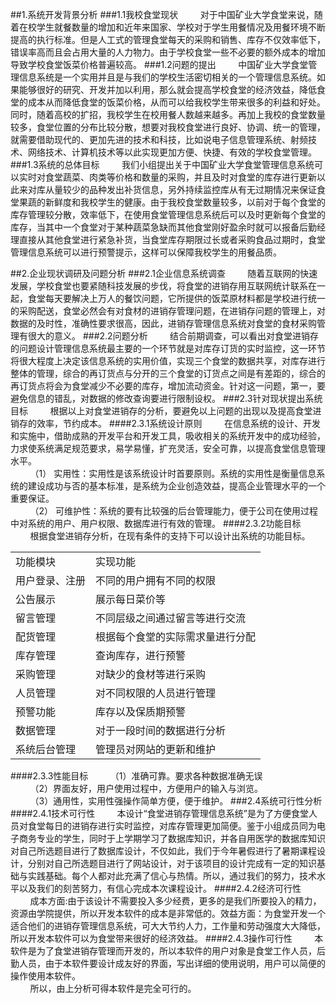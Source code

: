 ##1.系统开发背景分析
###1.1我校食堂现状
&nbsp;&nbsp;&nbsp;&nbsp;&nbsp;&nbsp;&nbsp;&nbsp;对于中国矿业大学食堂来说，随着在校学生就餐数量的增加和近年来国家、学校对于学生用餐情况及用餐环境不断提高的执行标准。但是人工式的管理食堂每天的采购和销售、库存不仅效率低下，错误率高而且会占用大量的人力物力。由于学校食堂一些不必要的额外成本的增加导致学校食堂饭菜价格普遍较高。
###1.2问题的提出
&nbsp;&nbsp;&nbsp;&nbsp;&nbsp;&nbsp;&nbsp;&nbsp;中国矿业大学食堂管理信息系统是一个实用并且是与我们的学校生活密切相关的一个管理信息系统。如果能够很好的研究、开发并加以利用，那么就会提高学校食堂的经济效益，降低食堂的成本从而降低食堂的饭菜价格，从而可以给我校学生带来很多的利益和好处。同时，随着高校的扩招，我校学生在校用餐人数越来越多。再加上我校的食堂数量较多，食堂位置的分布比较分散，想要对我校食堂进行良好、协调、统一的管理，就需要借助现代的、更加先进的技术和科技，比如说电子信息管理系统、射频技术、网络技术、计算机技术等以此实现更加方便、快捷、有效的学校食堂管理。 
###1.3系统的总体目标
&nbsp;&nbsp;&nbsp;&nbsp;&nbsp;&nbsp;&nbsp;&nbsp;我们小组提出关于中国矿业大学食堂管理信息系统可以实时对食堂蔬菜、肉类等价格和数量的采购，并且及时对食堂的库存进行更新以此来对库从量较少的品种发出补货信息，另外持续监控库从有无过期情况来保证食堂果蔬的新鲜度和我校学生的健康。由于我校食堂数量较多，以前对于每个食堂的库存管理较分散，效率低下，在使用食堂管理信息系统后可以及时更新每个食堂的库存，当其中一个食堂对于某种蔬菜急缺而其他食堂刚好盈余时就可以报备后勤经理直接从其他食堂进行紧急补货，当食堂库存期限过长或者采购食品过期时，食堂管理信息系统可以进行预警提示，这样可以保障我校学生的用餐品质。

##2.企业现状调研及问题分析
###2.1企业信息系统调查
&nbsp;&nbsp;&nbsp;&nbsp;&nbsp;&nbsp;&nbsp;&nbsp;随着互联网的快速发展，学校食堂也要紧随科技发展的步伐，将食堂的进销存用互联网统计联系在一起，食堂每天要解决上万人的餐饮问题，它所提供的饭菜原材料都是学校进行统一的采购配送，食堂必然会有对食材的进销存管理问题，在进销存问题的管理上，对数据的及时性，准确性要求很高，因此，进销存管理信息系统对食堂的食材采购管理有很大的意义。
###2.2问题分析
&nbsp;&nbsp;&nbsp;&nbsp;&nbsp;&nbsp;&nbsp;&nbsp;结合前期调查，可以看出对食堂进销存的问题设计管理信息系统最主要的一个环节就是对库存订货的实时监控，这一环节将很大程度上决定该信息系统的实用价值，实现三个食堂的数据共享，对库存进行整体的管理，综合的再订货点与分开的三个食堂的订货点之间是有差距的，综合的再订货点将会为食堂减少不必要的库存，增加流动资金。针对这一问题，第一，要避免信息的错乱，对数据的修改查询要进行限制设权。
###2.3针对现状提出系统目标
&nbsp;&nbsp;&nbsp;&nbsp;&nbsp;&nbsp;&nbsp;&nbsp;根据以上对食堂进销存的分析，要避免以上问题的出现以及提高食堂进销存的效率，节约成本。
####2.3.1系统设计原则
&nbsp;&nbsp;&nbsp;&nbsp;&nbsp;&nbsp;&nbsp;&nbsp;在信息系统的设计、开发和实施中，借助成熟的开发平台和开发工具，吸收相关的系统开发中的成功经验，力求使系统满足规范要求，易学易懂，扩充灵活，安全可靠，以提高食堂信息管理水平。<br/>
&nbsp;&nbsp;&nbsp;&nbsp;&nbsp;&nbsp;&nbsp;&nbsp;（1）	实用性：实用性是该系统设计时首要原则。系统的实用性是衡量信息系统的建设成功与否的基本标准，是系统为企业创造效益，提高企业管理水平的一个重要保证。<br/>
&nbsp;&nbsp;&nbsp;&nbsp;&nbsp;&nbsp;&nbsp;&nbsp;（2）	可维护性：系统的要有比较强的后台管理能力，便于公司在使用过程中对系统的用户、用户权限、数据库进行有效的管理。
####2.3.2功能目标
&nbsp;&nbsp;&nbsp;&nbsp;&nbsp;&nbsp;&nbsp;&nbsp;根据食堂进销存分析，在现有条件的支持下可以设计出系统的功能目标。
<table><tr><td>功能模块</td><td>实现功能</td></tr>
<tr><td>用户登录、注册</td><td>不同的用户拥有不同的权限</td></tr>
<tr><td>公告展示</td><td>展示每日菜价等</td></tr>
<tr><td>留言管理</td><td>不同层级之间通过留言等进行交流</td></tr>
<tr><td>配货管理</td><td>根据每个食堂的实际需求量进行分配</td></tr>
<tr><td>库存管理</td><td>查询库存，进行预警</td></tr>
<tr><td>采购管理</td><td>对缺少的食材等进行采购</td></tr>
<tr><td>人员管理</td><td>对不同权限的人员进行管理</td></tr>
<tr><td>预警功能</td><td>库存以及保质期预警</td></tr>
<tr><td>数据管理</td><td>对于一段时间的数据进行分析</td></tr>
<tr><td>系统后台管理</td><td>管理员对网站的更新和维护</td></tr></table>
####2.3.3性能目标
&nbsp;&nbsp;&nbsp;&nbsp;&nbsp;&nbsp;&nbsp;&nbsp;（1）准确可靠。要求各种数据准确无误<br/>
&nbsp;&nbsp;&nbsp;&nbsp;&nbsp;&nbsp;&nbsp;&nbsp;（2）界面友好，用户使用过程中，方便用户的输入与浏览。<br/>
&nbsp;&nbsp;&nbsp;&nbsp;&nbsp;&nbsp;&nbsp;&nbsp;（3）通用性，实用性强操作简单方便，便于维护。
###2.4系统可行性分析
####2.4.1技术可行性
&nbsp;&nbsp;&nbsp;&nbsp;&nbsp;&nbsp;&nbsp;&nbsp;本设计“食堂进销存管理信息系统”是为了方便食堂人员对食堂每日的进销存进行实时监控，对库存管理更加简便。鉴于小组成员同为电子商务专业的学生，同时于上学期学习了数据库知识，并各自用医学的数据库知识对自己所选题目进行了数据库设计，不仅如此，我们于今年暑假进行了暑期课程设计，分别对自己所选题目进行了网站设计，对于该项目的设计完成有一定的知识基础与实践基础。每个人都对此充满了信心与热情。所以，通过我们的努力，技术水平以及我们的刻苦努力，有信心完成本次课程设计。
####2.4.2经济可行性
&nbsp;&nbsp;&nbsp;&nbsp;&nbsp;&nbsp;&nbsp;&nbsp;成本方面:由于该设计不需要投入多少经费，更多的是我们所要投入的精力，资源由学院提供，所以开发本软件的成本是非常低的。效益方面：为食堂开发一个适合他们的进销存管理信息系统，可大大节约人力，工作量和劳动强度大大降低，所以开发本软件可以为食堂带来很好的经济效益。
####2.4.3操作可行性
&nbsp;&nbsp;&nbsp;&nbsp;&nbsp;&nbsp;&nbsp;&nbsp;本软件是为了食堂进销存管理而开发的，所以本软件的用户对象是食堂工作人员，后勤人员，由于本软件要设计成友好的界面，写出详细的使用说明，用户可以简便的操作使用本软件。<br/>
&nbsp;&nbsp;&nbsp;&nbsp;&nbsp;&nbsp;&nbsp;&nbsp;所以，由上分析可得本软件是完全可行的。
